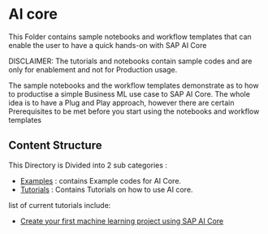 # AI core

This Folder contains sample notebooks and workflow templates that can enable the user to have a quick hands-on with SAP AI Core

DISCLAIMER: The tutorials and notebooks contain sample codes and are only for enablement and not for Production usage.

The sample notebooks and the workflow templates demonstrate as to how to productise a simple Business ML use case to SAP AI Core. The whole idea is to have a Plug and Play approach, however there are certain Prerequisites to be met before you start using the notebooks and workflow templates

## Content Structure

This Directory is Divided into 2 sub categories :
- [Examples](https://github.com/SAP-samples/ai-core-samples/tree/main/02_ai_core/examples) : contains Example codes for AI Core.
- [Tutorials](https://github.com/SAP-samples/ai-core-samples/tree/main/02_ai_core/tutorials) : Contains Tutorials on how to use AI core.

list of current tutorials include:   
  - [Create your first machine learning project using SAP AI Core](https://github.com/SAP-samples/ai-core-samples/tree/main/02_ai_core/tutorials/01_create_your_first_machine_learning_project_using_sap_ai_core)
